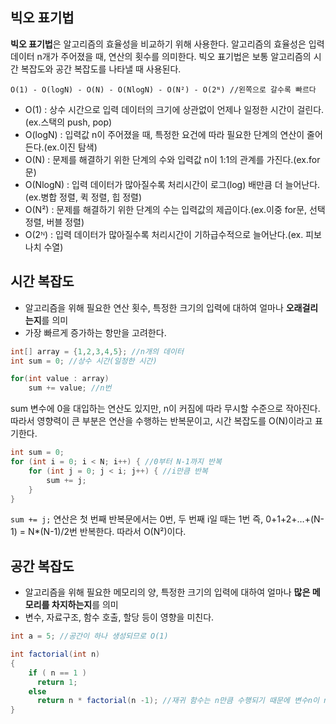 ## 빅오 표기법

**빅오 표기법**은 알고리즘의 효율성을 비교하기 위해 사용한다. 알고리즘의 효율성은 입력 데이터 n개가 주어졌을 때, 연산의 횟수를 의미한다. 빅오 표기법은 보통 알고리즘의 시간 복잡도와 공간 복잡도를 나타낼 때 사용된다.

```
O(1) - O(logN) - O(N) - O(NlogN) - O(N²) - O(2ᴺ) //왼쪽으로 갈수록 빠르다
```

- O(1) : 상수 시간으로 입력 데이터의 크기에 상관없이 언제나 일정한 시간이 걸린다.(ex.스택의 push, pop)
- O(logN) : 입력값 n이 주어졌을 때, 특정한 요건에 따라 필요한 단계의 연산이 줄어든다.(ex.이진 탐색)
- O(N) : 문제를 해결하기 위한 단계의 수와 입력값 n이 1:1의 관계를 가진다.(ex.for문)
- O(NlogN) : 입력 데이터가 많아질수록 처리시간이 로그(log) 배만큼 더 늘어난다.(ex.병합 정렬, 퀵 정렬, 힙 정렬)
- O(N²) : 문제를 해결하기 위한 단계의 수는 입력값의 제곱이다.(ex.이중 for문, 선택 정렬, 버블 정렬)
- O(2ᴺ) : 입력 데이터가 많아질수록 처리시간이 기하급수적으로 늘어난다.(ex. 피보나치 수열)

## 시간 복잡도

- 알고리즘을 위해 필요한 연산 횟수, 특정한 크기의 입력에 대하여 얼마나 **오래걸리는지**를 의미
- 가장 빠르게 증가하는 항만을 고려한다.

```java
int[] array = {1,2,3,4,5}; //n개의 데이터
int sum = 0; //상수 시간(일정한 시간) 

for(int value : array)
    sum += value; //n번
```

sum 변수에 0을 대입하는 연산도 있지만, n이 커짐에 따라 무시할 수준으로 작아진다. 따라서 영향력이 큰 부분은 연산을 수행하는 반복문이고, 시간 복잡도를 O(N)이라고 표기한다.

```java
int sum = 0;
for (int i = 0; i < N; i++) { //0부터 N-1까지 반복
    for (int j = 0; j < i; j++) { //i만큼 반복
        sum += j;
    }
}
```

`sum += j;` 연산은 첫 번째 반복문에서는 0번, 두 번째 i일 때는 1번 즉, 0+1+2+…+(N-1) = N*(N-1)/2번 반복한다. 따라서 O(N²)이다.


## 공간 복잡도

- 알고리즘을 위해 필요한 메모리의 양, 특정한 크기의 입력에 대하여 얼마나 **많은 메모리를 차지하는지**를 의미
- 변수, 자료구조, 함수 호출, 할당 등이 영향을 미친다.

```java
int a = 5; //공간이 하나 생성되므로 O(1)
```

```java
int factorial(int n)
{
    if ( n == 1 )
      return 1;
    else
      return n * factorial(n -1); //재귀 함수는 n만큼 수행되기 때문에 변수n이 n개만큼 만들어짐(공간 복잡도는 O(n))
}
```
